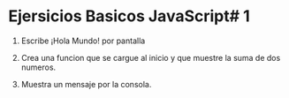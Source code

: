 # Ejersicios Basicos JavaScript# 1

1. Escribe ¡Hola Mundo! por pantalla

2. Crea una funcion que se cargue al inicio y que muestre la suma de dos numeros.

3. Muestra un mensaje por la consola.
